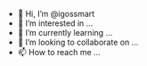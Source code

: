 - 👋 Hi, I’m @igossmart
- 👀 I’m interested in ...
- 🌱 I’m currently learning ...
- 💞️ I’m looking to collaborate on ...
- 📫 How to reach me ...

<!---
igossmart/igossmart is a ✨ special ✨ repository because its `README.md` (this file) appears on your GitHub profile.
You can click the Preview link to take a look at your changes.
--->
